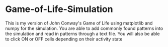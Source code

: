 # Game-of-Life-Simulation

This is my version of John Conway's Game of Life using matplotlib and numpy for the simulation. You are able to add commonly found patterns into the simulation and read in patterns through a text file. You will also be able to click ON or OFF cells depending on their activity state
